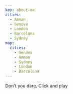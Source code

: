 ```yaml
---
key: about-me
cities:
  - Amman
  - Genova
  - London
  - Barcelona
  - Sydney
map:
  cities:
    - Genova
    - Amman
    - Sydney
    - London
    - Barcelona
---
```

Don't you dare. Click and play